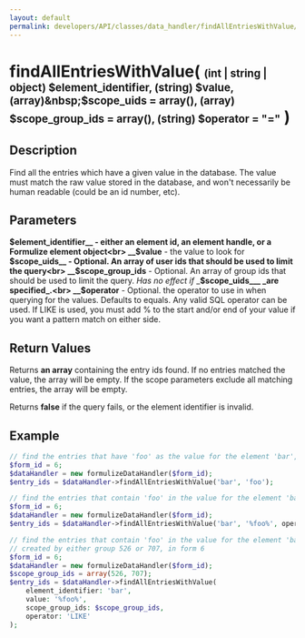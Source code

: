 ```yaml
---
layout: default
permalink: developers/API/classes/data_handler/findAllEntriesWithValue/
---
```


# findAllEntriesWithValue( <span style='font-size: 14pt;'>(int | string | object) $element_identifier, (string) $value, (array)&nbsp;$scope_uids&nbsp;=&nbsp;array(), (array) $scope_group_ids = array(), (string) $operator = "="</span> )

## Description

Find all the entries which have a given value in the database. The value must match the raw value stored in the database, and won't necessarily be human readable (could be an id number, etc).

## Parameters

__$element_identifier__ - either an element id, an element handle, or a Formulize element object<br>
__$value__ - the value to look for<br>
__$scope_uids__ - Optional. An array of user ids that should be used to limit the query<br>
__$scope_group_ids__ - Optional. An array of group ids that should be used to limit the query. _Has no effect if_ ___$scope_uids___ _are specified_.<br>
__$operator__ -  Optional.  the operator to use in when querying for the values. Defaults to equals. Any valid SQL operator can be used. If LIKE is used, you must add % to the start and/or end of your value if you want a pattern match on either side.

## Return Values

Returns __an array__ containing the entry ids found. If no entries matched the value, the array will be empty. If the scope parameters exclude all matching entries, the array will be empty.

Returns __false__ if the query fails, or the element identifier is invalid.

## Example

~~~php
// find the entries that have 'foo' as the value for the element 'bar', in form 6
$form_id = 6;
$dataHandler = new formulizeDataHandler($form_id);
$entry_ids = $dataHandler->findAllEntriesWithValue('bar', 'foo');
~~~

~~~php
// find the entries that contain 'foo' in the value for the element 'bar', in form 6
$form_id = 6;
$dataHandler = new formulizeDataHandler($form_id);
$entry_ids = $dataHandler->findAllEntriesWithValue('bar', '%foo%', operator: 'LIKE');
~~~

~~~php
// find the entries that contain 'foo' in the value for the element 'bar',
// created by either group 526 or 707, in form 6
$form_id = 6;
$dataHandler = new formulizeDataHandler($form_id);
$scope_group_ids = array(526, 707);
$entry_ids = $dataHandler->findAllEntriesWithValue(
    element_identifier: 'bar',
    value: '%foo%',
    scope_group_ids: $scope_group_ids,
    operator: 'LIKE'
);
~~~
